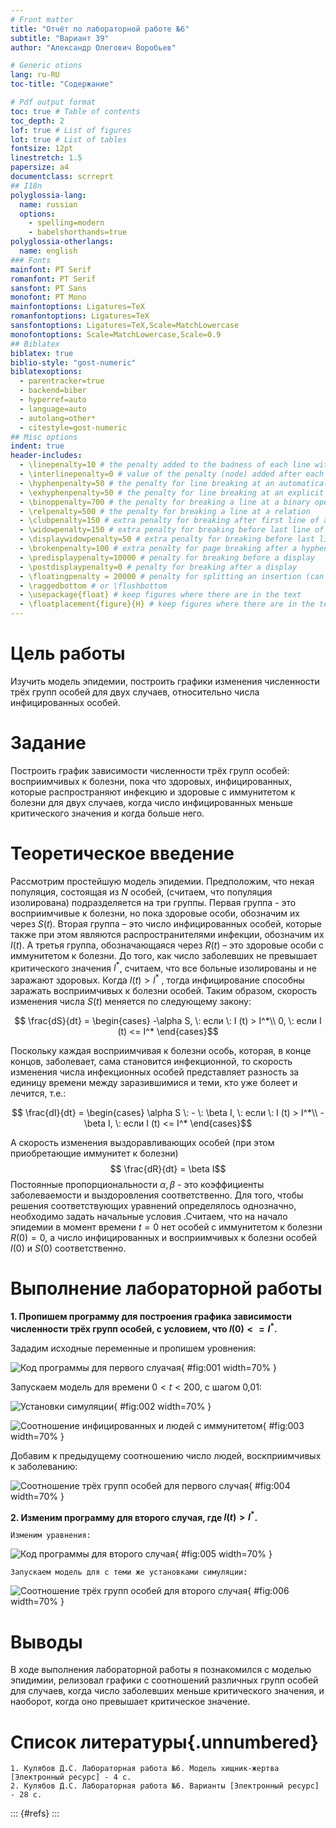 ```yaml
---
# Front matter
title: "Отчёт по лабораторной работе №6"  
subtitle: "Вариант 39"  
author: "Александр Олегович Воробьев"

# Generic otions
lang: ru-RU
toc-title: "Содержание"

# Pdf output format
toc: true # Table of contents
toc_depth: 2
lof: true # List of figures
lot: true # List of tables
fontsize: 12pt
linestretch: 1.5
papersize: a4
documentclass: scrreprt
## I18n
polyglossia-lang:
  name: russian
  options:
	- spelling=modern
	- babelshorthands=true
polyglossia-otherlangs:
  name: english
### Fonts
mainfont: PT Serif
romanfont: PT Serif
sansfont: PT Sans
monofont: PT Mono
mainfontoptions: Ligatures=TeX
romanfontoptions: Ligatures=TeX
sansfontoptions: Ligatures=TeX,Scale=MatchLowercase
monofontoptions: Scale=MatchLowercase,Scale=0.9
## Biblatex
biblatex: true
biblio-style: "gost-numeric"
biblatexoptions:
  - parentracker=true
  - backend=biber
  - hyperref=auto
  - language=auto
  - autolang=other*
  - citestyle=gost-numeric
## Misc options
indent: true
header-includes:
  - \linepenalty=10 # the penalty added to the badness of each line within a paragraph (no associated penalty node) Increasing the value makes tex try to have fewer lines in the paragraph.
  - \interlinepenalty=0 # value of the penalty (node) added after each line of a paragraph.
  - \hyphenpenalty=50 # the penalty for line breaking at an automatically inserted hyphen
  - \exhyphenpenalty=50 # the penalty for line breaking at an explicit hyphen
  - \binoppenalty=700 # the penalty for breaking a line at a binary operator
  - \relpenalty=500 # the penalty for breaking a line at a relation
  - \clubpenalty=150 # extra penalty for breaking after first line of a paragraph
  - \widowpenalty=150 # extra penalty for breaking before last line of a paragraph
  - \displaywidowpenalty=50 # extra penalty for breaking before last line before a display math
  - \brokenpenalty=100 # extra penalty for page breaking after a hyphenated line
  - \predisplaypenalty=10000 # penalty for breaking before a display
  - \postdisplaypenalty=0 # penalty for breaking after a display
  - \floatingpenalty = 20000 # penalty for splitting an insertion (can only be split footnote in standard LaTeX)
  - \raggedbottom # or \flushbottom
  - \usepackage{float} # keep figures where there are in the text
  - \floatplacement{figure}{H} # keep figures where there are in the text
---
```


# Цель работы

Изучить модель эпидемии, построить графики изменения численности трёх групп особей для двух случаев, относительно числа инфицированных особей.  

# Задание

Построить график зависимости численности трёх групп особей: восприимчивых к болезни, пока что здоровых, инфицированных, которые распространяют инфекцию и здоровые с иммунитетом к болезни для двух случаев, когда число инфицированных меньше критического значения и когда больше него.

# Теоретическое введение

Рассмотрим простейшую модель эпидемии. Предположим, что некая популяция, состоящая из $N$ особей, (считаем, что популяция изолирована) подразделяется на три группы. Первая группа - это восприимчивые к болезни, но пока здоровые особи, обозначим их через $S(t)$. Вторая группа – это число инфицированных особей, которые также при этом являются распространителями инфекции, обозначим их $I(t)$. А третья группа, обозначающаяся через $R(t)$ – это здоровые особи с иммунитетом к болезни.
До того, как число заболевших не превышает критического значения
$I^*$, считаем, что все больные изолированы и не заражают здоровых. Когда $I (t) > I^*$ ,
тогда инфицирование способны заражать восприимчивых к болезни особей.
Таким образом, скорость изменения числа $S(t)$ меняется по следующему
закону:  

$$ \frac{dS}{dt} = 
    \begin{cases}
        -\alpha S, \: если \: I (t) > I^*\\
        0, \: если I (t) <= I^*
    \end{cases}$$

Поскольку каждая восприимчивая к болезни особь, которая, в конце концов, заболевает, сама становится инфекционной, то скорость изменения числа инфекционных особей представляет разность за единицу времени между заразившимися и теми, кто уже болеет и лечится, т.е.:  

$$ \frac{dI}{dt} = 
    \begin{cases}
        \alpha S \: - \: \beta I, \: если \: I (t) > I^*\\
        -\beta I, \: если I (t) <= I^*
    \end{cases}$$

А скорость изменения выздоравливающих особей (при этом приобретающие иммунитет к болезни)  
$$ \frac{dR}{dt} = \beta I$$
Постоянные пропорциональности $\alpha, \beta$ - это коэффициенты заболеваемости и выздоровления соответственно.
Для того, чтобы решения соответствующих уравнений определялось однозначно, необходимо задать начальные условия .Считаем, что на начало эпидемии в момент времени $t = 0$ нет особей с иммунитетом к болезни $R(0)=0$, а число инфицированных и восприимчивых к болезни особей $I (0)$ и $S (0)$
соответственно.

# Выполнение лабораторной работы

**1. Пропишем программу для построения графика зависимости численности трёх групп особей, с условием, что $I (0) <= I^*$.** 

  Зададим исходные переменные и пропишем уровнения:

  ![Код программы для первого слуачая](screens/1.png){ #fig:001 width=70% }  

  Запускаем модель для времени $0 < t < 200$, с шагом 0,01:

  ![Установки симуляции](screens/2.png){ #fig:002 width=70% }  

  ![Соотношение инфицированных и людей с иммунитетом](screens/3.png){ #fig:003 width=70% }  

  Добавим к предыдущему соотношению число людей, воскприимчивых к заболеванию:  

  ![Соотношение трёх групп особей для первого случая](screens/4.png){ #fig:004 width=70% }  

**2. Изменим программу для второго случая, где $I (t) > I^*$.**  

	Изменим уравнения:  

  ![Код программы для второго случая](screens/5.png){ #fig:005 width=70% }  

	Запускаем модель для с теми же установками симуляции:  
    
  ![Соотношение трёх групп особей для второго случая](screens/6.png){ #fig:006 width=70% }  
 
# Выводы

В ходе выполнения лабораторной работы я познакомился с моделью эпидимии, релизовал графики с соотношений различных групп особей для случаев, когда число заболевших меньше критического значения, и наоборот, когда оно превышает критическое значение.

# Список литературы{.unnumbered}

	1. Кулябов Д.С. Лабораторная работа №6. Модель хищник-жертва [Электронный ресурс] - 4 с. 
	2. Кулябов Д.С. Лабораторная работа №6. Варианты [Электронный ресурс] - 28 с. 

::: {#refs}
:::
